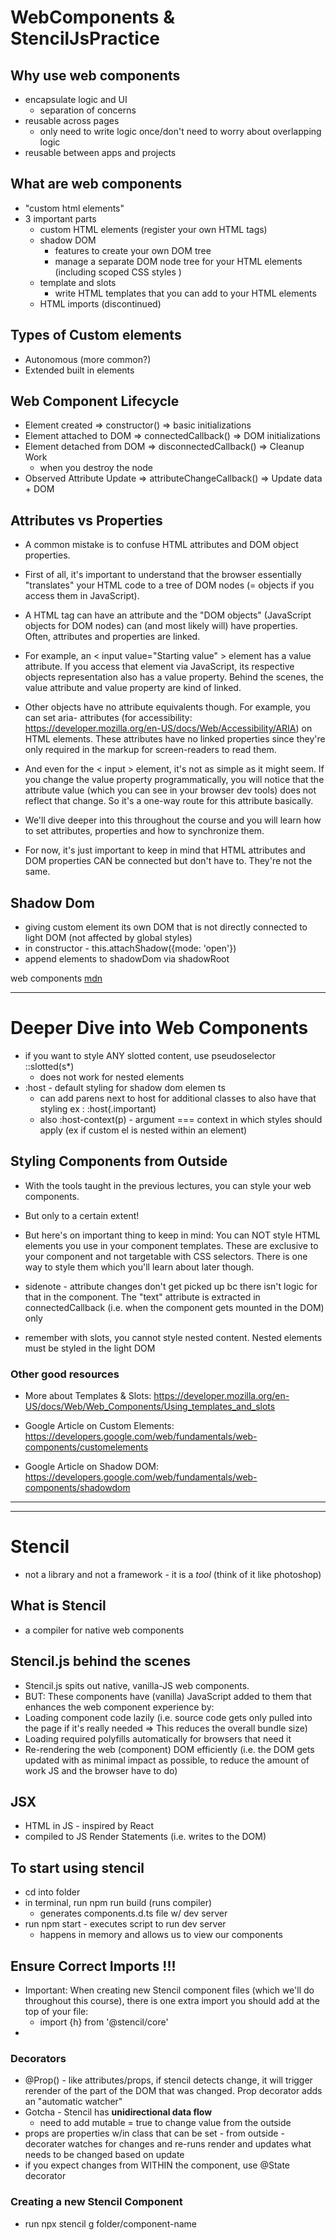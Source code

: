 # WebComponents & StencilJsPractice

## Why use web components

- encapsulate logic and UI
  - separation of concerns
- reusable across pages
  - only need to write logic once/don't need to worry about overlapping logic
- reusable between apps and projects

## What are web components

- "custom html elements"
- 3 important parts
  - custom HTML elements (register your own HTML tags)
  - shadow DOM
    - features to create your own DOM tree
    - manage a separate DOM node tree for your HTML elements (including scoped CSS styles )
  - template and slots
    - write HTML templates that you can add to your HTML elements
  - HTML imports (discontinued)

## Types of Custom elements

- Autonomous (more common?)
- Extended built in elements

## Web Component Lifecycle

- Element created => constructor() => basic initializations
- Element attached to DOM => connectedCallback() => DOM initializations
- Element detached from DOM => disconnectedCallback() => Cleanup Work
  - when you destroy the node
- Observed Attribute Update => attributeChangeCallback() => Update data + DOM

## Attributes vs Properties

- A common mistake is to confuse HTML attributes and DOM object properties.

- First of all, it's important to understand that the browser essentially "translates" your HTML code to a tree of DOM nodes (= objects if you access them in JavaScript).

- A HTML tag can have an attribute and the "DOM objects" (JavaScript objects for DOM nodes) can (and most likely will) have properties. Often, attributes and properties are linked.

- For example, an < input value="Starting value" > element has a value attribute. If you access that element via JavaScript, its respective objects representation also has a value property. Behind the scenes, the value attribute and value property are kind of linked.

- Other objects have no attribute equivalents though. For example, you can set aria- attributes (for accessibility: https://developer.mozilla.org/en-US/docs/Web/Accessibility/ARIA) on HTML elements. These attributes have no linked properties since they're only required in the markup for screen-readers to read them.

- And even for the < input > element, it's not as simple as it might seem. If you change the value property programmatically, you will notice that the attribute value (which you can see in your browser dev tools) does not reflect that change. So it's a one-way route for this attribute basically.

- We'll dive deeper into this throughout the course and you will learn how to set attributes, properties and how to synchronize them.

- For now, it's just important to keep in mind that HTML attributes and DOM properties CAN be connected but don't have to. They're not the same.

## Shadow Dom

- giving custom element its own DOM that is not directly connected to light DOM (not affected by global styles)
- in constructor - this.attachShadow({mode: 'open'})
- append elements to shadowDom via shadowRoot

web components [mdn](https://developer.mozilla.org/en-US/docs/Web/Web_Components)

<hr>

# Deeper Dive into Web Components

- if you want to style ANY slotted content, use pseudoselector ::slotted(s\*)
  - does not work for nested elements
- :host - default styling for shadow dom elemen ts
  - can add parens next to host for additional classes to also have that styling ex : :host(.important)
  - also :host-context(p) - argument === context in which styles should apply (ex if custom el is nested within an element)

## Styling Components from Outside

- With the tools taught in the previous lectures, you can style your web components.
- But only to a certain extent!
- But here's on important thing to keep in mind: You can NOT style HTML elements you use in your component templates. These are exclusive to your component and not targetable with CSS selectors. There is one way to style them which you'll learn about later though.
- sidenote - attribute changes don't get picked up bc there isn't logic for that in the component. The "text" attribute is extracted in connectedCallback (i.e. when the component gets mounted in the DOM) only

- remember with slots, you cannot style nested content. Nested elements must be styled in the light DOM

### Other good resources

- More about Templates & Slots: https://developer.mozilla.org/en-US/docs/Web/Web_Components/Using_templates_and_slots

- Google Article on Custom Elements: https://developers.google.com/web/fundamentals/web-components/customelements

- Google Article on Shadow DOM: https://developers.google.com/web/fundamentals/web-components/shadowdom

<hr>
<hr>

# Stencil

- not a library and not a framework - it is a _tool_ (think of it like photoshop)

## What is Stencil

- a compiler for native web components

## Stencil.js behind the scenes

- Stencil.js spits out native, vanilla-JS web components.
- BUT: These components have (vanilla) JavaScript added to them that enhances the web component experience by:
- Loading component code lazily (i.e. source code gets only pulled into the page if it's really needed => This reduces the overall bundle size)
- Loading required polyfills automatically for browsers that need it
- Re-rendering the web (component) DOM efficiently (i.e. the DOM gets updated with as minimal impact as possible, to reduce the amount of work JS and the browser have to do)

## JSX

- HTML in JS - inspired by React
- compiled to JS Render Statements (i.e. writes to the DOM)

## To start using stencil

- cd into folder
- in terminal, run npm run build (runs compiler)
  - generates components.d.ts file w/ dev server
- run npm start - executes script to run dev server
  - happens in memory and allows us to view our components

## Ensure Correct Imports !!!

- Important: When creating new Stencil component files (which we'll do throughout this course), there is one extra import you should add at the top of your file:
  - import {h} from '@stencil/core'
-

### Decorators

- @Prop() - like attributes/props, if stencil detects change, it will trigger rerender of the part of the DOM that was changed. Prop decorator adds an "automatic watcher"
- Gotcha - Stencil has **unidirectional data flow**
  - need to add mutable = true to change value from the outside
- props are properties w/in class that can be set - from outside - decorater watches for changes and re-runs render and updates what needs to be changed based on update
- if you expect changes from WITHIN the component, use @State decorator

### Creating a new Stencil Component

- run npx stencil g folder/component-name
